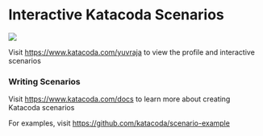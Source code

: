 # Interactive Katacoda Scenarios

[![](http://shields.katacoda.com/katacoda/yuvraja/count.svg)](https://www.katacoda.com/yuvraja "Get your profile on Katacoda.com")

Visit https://www.katacoda.com/yuvraja to view the profile and interactive scenarios

### Writing Scenarios
Visit https://www.katacoda.com/docs to learn more about creating Katacoda scenarios

For examples, visit https://github.com/katacoda/scenario-example
